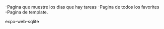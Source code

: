 <!-- Arreglar o Agregar -->

-Pagina que muestre los dias que hay tareas
-Pagina de todos los favorites
-Pagina de template.

<!-- Uninstall -->

expo-web-sqlite
